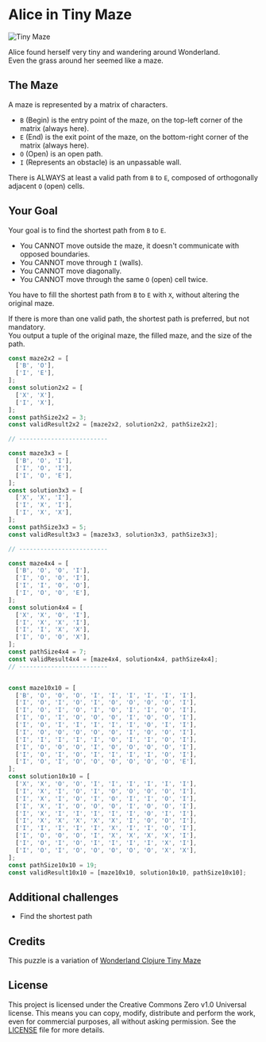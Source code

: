 # Alice in Tiny Maze


![Tiny Maze](https://images.weserv.nl/?url=https://ih1.redbubble.net/image.2038436096.2542/flat,750x,075,f-pad,750x1000,f8f8f8.jpg&w=300)

Alice found herself very tiny and wandering around Wonderland.  
Even the grass around her seemed like a maze.

## The Maze

A maze is represented by a matrix of characters.
- `B` (Begin) is the entry point of the maze, on the top-left corner of the matrix (always here).
- `E` (End) is the exit point of the maze, on the bottom-right corner of the matrix (always here).
- `O` (Open) is an open path.
- `I` (Represents an obstacle) is an unpassable wall.
  
There is ALWAYS at least a valid path from `B` to `E`, composed of orthogonally adjacent `O` (open) cells.

## Your Goal

Your goal is to find the shortest path from `B` to `E`.
- You CANNOT move outside the maze, it doesn't communicate with opposed boundaries.
- You CANNOT move through `I` (walls).
- You CANNOT move diagonally.
- You CANNOT move through the same `O` (open) cell twice.


You have to fill the shortest path from `B` to `E` with `X`, without altering the original maze.  

If there is more than one valid path, the shortest path is preferred, but not mandatory.  
You output a tuple of the original maze, the filled maze, and the size of the path.  


```typescript
const maze2x2 = [
  ['B', 'O'],
  ['I', 'E'],
];
const solution2x2 = [
  ['X', 'X'],
  ['I', 'X'],
];
const pathSize2x2 = 3;
const validResult2x2 = [maze2x2, solution2x2, pathSize2x2];

// -------------------------

const maze3x3 = [
  ['B', 'O', 'I'],
  ['I', 'O', 'I'],
  ['I', 'O', 'E'],
];
const solution3x3 = [
  ['X', 'X', 'I'],
  ['I', 'X', 'I'],
  ['I', 'X', 'X'],
];
const pathSize3x3 = 5;
const validResult3x3 = [maze3x3, solution3x3, pathSize3x3];

// -------------------------

const maze4x4 = [
  ['B', 'O', 'O', 'I'],
  ['I', 'O', 'O', 'I'],
  ['I', 'I', 'O', 'O'],
  ['I', 'O', 'O', 'E'],
];
const solution4x4 = [
  ['X', 'X', 'O', 'I'],
  ['I', 'X', 'X', 'I'],
  ['I', 'I', 'X', 'X'],
  ['I', 'O', 'O', 'X'],
];
const pathSize4x4 = 7;
const validResult4x4 = [maze4x4, solution4x4, pathSize4x4];
// -------------------------


const maze10x10 = [
  ['B', 'O', 'O', 'O', 'I', 'I', 'I', 'I', 'I', 'I'],
  ['I', 'O', 'I', 'O', 'I', 'O', 'O', 'O', 'O', 'I'],
  ['I', 'O', 'I', 'O', 'I', 'O', 'I', 'I', 'O', 'I'],
  ['I', 'O', 'I', 'O', 'O', 'O', 'I', 'O', 'O', 'I'],
  ['I', 'O', 'I', 'I', 'I', 'I', 'I', 'O', 'I', 'I'],
  ['I', 'O', 'O', 'O', 'O', 'O', 'I', 'O', 'O', 'I'],
  ['I', 'I', 'I', 'I', 'I', 'O', 'I', 'I', 'O', 'I'],
  ['I', 'O', 'O', 'O', 'I', 'O', 'O', 'O', 'O', 'I'],
  ['I', 'O', 'I', 'O', 'I', 'I', 'I', 'I', 'O', 'I'],
  ['I', 'O', 'I', 'O', 'O', 'O', 'O', 'O', 'O', 'E'],
];
const solution10x10 = [
  ['X', 'X', 'O', 'O', 'I', 'I', 'I', 'I', 'I', 'I'],
  ['I', 'X', 'I', 'O', 'I', 'O', 'O', 'O', 'O', 'I'],
  ['I', 'X', 'I', 'O', 'I', 'O', 'I', 'I', 'O', 'I'],
  ['I', 'X', 'I', 'O', 'O', 'O', 'I', 'O', 'O', 'I'],
  ['I', 'X', 'I', 'I', 'I', 'I', 'I', 'O', 'I', 'I'],
  ['I', 'X', 'X', 'X', 'X', 'X', 'I', 'O', 'O', 'I'],
  ['I', 'I', 'I', 'I', 'I', 'X', 'I', 'I', 'O', 'I'],
  ['I', 'O', 'O', 'O', 'I', 'X', 'X', 'X', 'X', 'I'],
  ['I', 'O', 'I', 'O', 'I', 'I', 'I', 'I', 'X', 'I'],
  ['I', 'O', 'I', 'O', 'O', 'O', 'O', 'O', 'X', 'X'],
];
const pathSize10x10 = 19;
const validResult10x10 = [maze10x10, solution10x10, pathSize10x10];
```

## Additional challenges

- Find the shortest path

## Credits

This puzzle is a variation of [Wonderland Clojure Tiny Maze](https://github.com/gigasquid/wonderland-clojure-katas/tree/master/tiny-maze)

## License

This project is licensed under the Creative Commons Zero v1.0 Universal license. This means you can copy, modify, distribute and perform the work, even for commercial purposes, all without asking permission. See the [LICENSE](LICENSE) file for more details.

